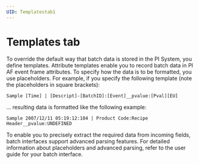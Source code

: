 ```yaml
---
UID: Templatestab1
---
```


# Templates tab

To override the default way that batch data is stored in the PI System, you define templates. Attribute templates enable you to record batch data in PI AF event frame attributes. To specify how the data is to be formatted, you use placeholders. For example, if you specify the following template (note the placeholders in square brackets):

```
Sample [Time] | [Descript]-[BatchID]:[Event]__pvalue:[Pval][EU]
```
... resulting data is formatted like the following example:

```
Sample 2007/12/11 05:19:12:184 | Product Code:Recipe Header__pvalue:UNDEFINED
```

To enable you to precisely extract the required data from incoming fields, batch interfaces support advanced parsing features. For detailed information about placeholders and advanced parsing, refer to the user guide for your batch interface.
